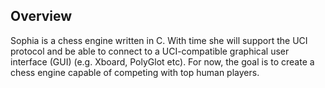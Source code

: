 ## Overview

Sophia is a chess engine written in C. With time she will support the UCI protocol and be able to connect to a UCI-compatible graphical user interface (GUI) (e.g. Xboard, PolyGlot etc). For now, the goal is to create a chess engine capable of competing with top human players.
